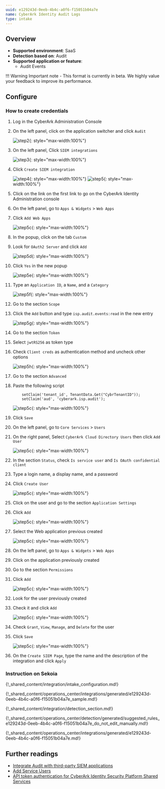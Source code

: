 ```yaml
---
uuid: e129243d-0eeb-4b4c-a0f6-f15051b04a7e
name: CyberArk Identity Audit Logs
type: intake
---
```


## Overview

- **Supported environment**: SaaS
- **Detection based on**: Audit
- **Supported application or feature**:
    - Audit Events

!!! Warning
    Important note - This format is currently in beta. We highly value your feedback to improve its performance.

## Configure

### How to create credentials

1. Log in the CyberArk Administration Console
2. On the left panel, click on the application switcher and click `Audit`


    ![step2](/assets/operation_center/integration_catalog/cloud_and_saas/cyberark_audit/Step02.png){: style="max-width:100%"}


3. On the left panel, Click `SIEM integrations`


    ![step3](/assets/operation_center/integration_catalog/cloud_and_saas/cyberark_audit/Step03.png){: style="max-width:100%"}


4. Click `Create SIEM integration`


    ![step4](/assets/operation_center/integration_catalog/cloud_and_saas/cyberark_audit/Step04.png){: style="max-width:100%"}
    ![step5](/assets/operation_center/integration_catalog/cloud_and_saas/cyberark_audit/Step05.png){: style="max-width:100%"}

5. Click on the link on the first link to go on the CyberArk Identity Administration console
6. On the left panel, go to `Apps & Widgets` > `Web Apps`
7. Click `Add Web Apps`

    ![step5c](/assets/operation_center/integration_catalog/cloud_and_saas/cyberark_audit/Step05c.png){: style="max-width:100%"}

8. In the popup, click on the tab `Custom`
9. Look for `OAuth2 Server` and click `Add`

    ![step5d](/assets/operation_center/integration_catalog/cloud_and_saas/cyberark_audit/Step05d.png){: style="max-width:100%"}
   
10. Click `Yes` in the new popup

    ![step5e](/assets/operation_center/integration_catalog/cloud_and_saas/cyberark_audit/Step05e.png){: style="max-width:100%"}
   
11. Type an `Application ID`, a `Name`, and a `Category`

    ![step5f](/assets/operation_center/integration_catalog/cloud_and_saas/cyberark_audit/Step05f.png){: style="max-width:100%"}
   
12. Go to the section `Scope`
13. Click the `Add` button and type `isp.audit.events:read` in the new entry

    ![step5g](/assets/operation_center/integration_catalog/cloud_and_saas/cyberark_audit/Step05g.png){: style="max-width:100%"}
   
14. Go to the section `Token`
15. Select `jwtRS256` as token type
16. Check `Client creds` as authentication method and uncheck other options

    ![step5h](/assets/operation_center/integration_catalog/cloud_and_saas/cyberark_audit/Step05h.png){: style="max-width:100%"}
   
17. Go to the section `Advanced`
18. Paste the following script
    ```
        setClaim('tenant_id', TenantData.Get("CybrTenantID"));
        setClaim('aud', 'cyberark.isp.audit');
    ```

    ![step5c](/assets/operation_center/integration_catalog/cloud_and_saas/cyberark_audit/Step05i.png){: style="max-width:100%"}
   
19. Click `Save`
20. On the left panel, go to `Core Services` > `Users`
21. On the right panel, Select `CyberArk Cloud Directory Users` then click `Add User`

    ![step5c](/assets/operation_center/integration_catalog/cloud_and_saas/cyberark_audit/Step05j.png){: style="max-width:100%"}
   
22. In the section `Status`, check `Is service user` and `Is OAuth confidential client`
23. Type a login name, a display name, and a password
24. Click `Create User`

    ![step5c](/assets/operation_center/integration_catalog/cloud_and_saas/cyberark_audit/Step05k.png){: style="max-width:100%"}
   
25. Click on the user and go to the section `Application Settings`
26. Click `Add`

    ![step5c](/assets/operation_center/integration_catalog/cloud_and_saas/cyberark_audit/Step05l.png){: style="max-width:100%"}
   
27. Select the Web application previous created

    ![step5c](/assets/operation_center/integration_catalog/cloud_and_saas/cyberark_audit/Step05m.png){: style="max-width:100%"}
   
28. On the left panel, go to `Apps & Widgets` > `Web Apps`
29. Click on the application previously created
30. Go to the section `Permissions`
31. Click `Add`

    ![step5c](/assets/operation_center/integration_catalog/cloud_and_saas/cyberark_audit/Step05n.png){: style="max-width:100%"}
   
32. Look for the user previously created
33. Check it and click `Add`

    ![step5c](/assets/operation_center/integration_catalog/cloud_and_saas/cyberark_audit/Step05p.png){: style="max-width:100%"}
   
34. Check `Grant`, `View`, `Manage`, and `Delete` for the user
35. Click `Save`

    ![step5c](/assets/operation_center/integration_catalog/cloud_and_saas/cyberark_audit/Step05o.png){: style="max-width:100%"}
   
36. On the `Create SIEM Page`, type the name and the description of the integration and click `Apply`

### Instruction on Sekoia

{!_shared_content/integration/intake_configuration.md!}

{!_shared_content/operations_center/integrations/generated/e129243d-0eeb-4b4c-a0f6-f15051b04a7e_sample.md!}

{!_shared_content/integration/detection_section.md!}

{!_shared_content/operations_center/detection/generated/suggested_rules_e129243d-0eeb-4b4c-a0f6-f15051b04a7e_do_not_edit_manually.md!}

{!_shared_content/operations_center/integrations/generated/e129243d-0eeb-4b4c-a0f6-f15051b04a7e.md!}

## Further readings

- [Integrate Audit with third-party SIEM applications](https://docs.cyberark.com/audit/latest/en/content/audit/isp_siem-integration.htm)
- [Add Service Users](https://docs.cyberark.com/identity-administration/latest/en/content/ispss/ispss-add-service-user.htm)
- [API token authentication for CyberArk Identity Security Platform Shared Services](https://api-docs.cyberark.com/docs/ispss-api-auth/2c297daca8a97-api-token-authentication-for-cyber-ark-identity-security-platform-shared-services)
